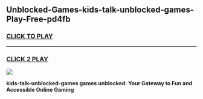 
## Unblocked-Games-kids-talk-unblocked-games-Play-Free-pd4fb
<h3>
<a href="https://premium76.site?title=kids-talk-unblocked-games&ref=18A1">CLICK TO PLAY</a></h3>
<hr>

<h3>
<a href="https://premium76.site?title=kids-talk-unblocked-games&ref=18A1">CLICK 2 PLAY</a>
  
</h3>

<a href="https://premium76.site?title=kids-talk-unblocked-games&ref=18A1"><img src="https://clearcache.store/games.png"></a>


**kids-talk-unblocked-games games unblocked: Your Gateway to Fun and Accessible Online Gaming**
